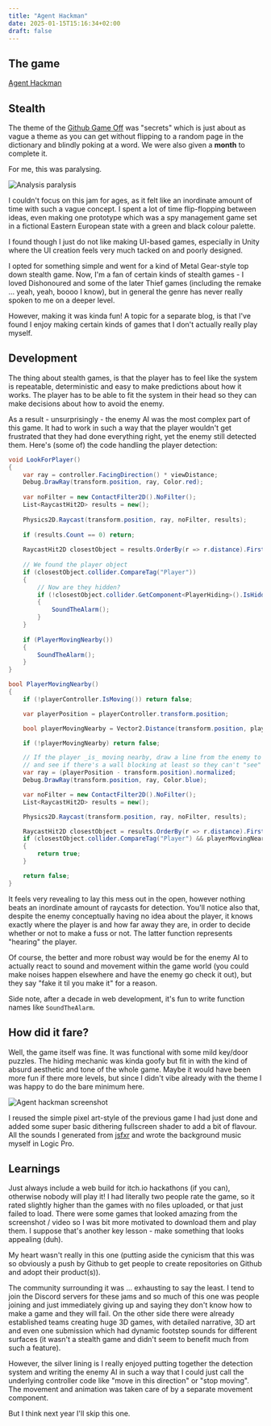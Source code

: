 ```yaml
---
title: "Agent Hackman"
date: 2025-01-15T15:16:34+02:00
draft: false
---
```



## The game

[Agent Hackman](https://tobaschco.itch.io/agent-hackman)

## Stealth

The theme of the [Github Game Off](https://itch.io/jam/game-off-2024) was "secrets" which is just about as vague a theme as you can get without flipping to a random page in the dictionary and blindly poking at a word.
We were also given a **month** to complete it.

For me, this was paralysing. 

![Analysis paralysis](/images/analysis-paralysis.png)


I couldn't focus on this jam for ages, as it felt like an inordinate amount of time with such a vague concept. I spent a lot of time flip-flopping between ideas, even making one prototype which was a spy management game set in a fictional Eastern European state with a green and black colour palette. 

I found though I just do not like making UI-based games, especially in Unity where the UI creation feels very much tacked on and poorly designed.

I opted for something simple and went for a kind of Metal Gear-style top down stealth game. Now, I'm a fan of certain kinds of stealth games - I loved Dishonoured and some of the later Thief games (including the remake ... yeah, yeah, boooo I know), but in general the genre has never really spoken to me on a deeper level. 

However, making it was kinda fun! A topic for a separate blog, is that I've found I enjoy making certain kinds of games that I don't actually really play myself.

## Development

The thing about stealth games, is that the player has to feel like the system is repeatable, deterministic and easy to make predictions about how it works. The player has to be able to fit the system in their head so they can make decisions about how to avoid the enemy.

As a result - unsurprisingly - the enemy AI was the most complex part of this game. It had to work in such a way that the player wouldn't get frustrated that they had done everything right, yet the enemy still detected them. Here's (some of) the code handling the player detection:

```cs
void LookForPlayer()
{
    var ray = controller.FacingDirection() * viewDistance;
    Debug.DrawRay(transform.position, ray, Color.red);
    
    var noFilter = new ContactFilter2D().NoFilter();
    List<RaycastHit2D> results = new();
    
    Physics2D.Raycast(transform.position, ray, noFilter, results);
    
    if (results.Count == 0) return;
    
    RaycastHit2D closestObject = results.OrderBy(r => r.distance).First();
    
    // We found the player object
    if (closestObject.collider.CompareTag("Player"))
    {
        // Now are they hidden?
        if (!closestObject.collider.GetComponent<PlayerHiding>().IsHidden())
        {
            SoundTheAlarm();
        }
    }
    
    if (PlayerMovingNearby())
    {
        SoundTheAlarm();
    }
}

bool PlayerMovingNearby()
{
    if (!playerController.IsMoving()) return false;

    var playerPosition = playerController.transform.position;

    bool playerMovingNearby = Vector2.Distance(transform.position, playerPosition) < soundRadius;

    if (!playerMovingNearby) return false;

    // If the player _is_ moving nearby, draw a line from the enemy to the player
    // and see if there's a wall blocking at least so they can't "see" the player move
    var ray = (playerPosition - transform.position).normalized;
    Debug.DrawRay(transform.position, ray, Color.blue);

    var noFilter = new ContactFilter2D().NoFilter();
    List<RaycastHit2D> results = new();

    Physics2D.Raycast(transform.position, ray, noFilter, results);

    RaycastHit2D closestObject = results.OrderBy(r => r.distance).First();
    if (closestObject.collider.CompareTag("Player") && playerMovingNearby)
    {
        return true;
    }

    return false;
}
```

It feels very revealing to lay this mess out in the open, however nothing beats an inordinate amount of raycasts for detection. You'll notice also that, despite the enemy conceptually having no idea about the player, it knows exactly where the player is and how far away they are, in order to decide whether or not to make a fuss or not. The latter function represents "hearing" the player.

Of course, the better and more robust way would be for the enemy AI to actually react to sound and movement within the game world (you could make noises happen elsewhere and have the enemy go check it out), but they say "fake it til you make it" for a reason.

Side note, after a decade in web development, it's fun to write function names like `SoundTheAlarm`.

## How did it fare?

Well, the game itself was fine. It was functional with some mild key/door puzzles. The hiding mechanic was kinda goofy but fit in with the kind of absurd aesthetic and tone of the whole game. Maybe it would have been more fun if there more levels, but since I didn't vibe already with the theme I was happy to do the bare minimum here. 

![Agent hackman screenshot](/images/agent-hackman.png)

I reused the simple pixel art-style of the previous game I had just done and added some super basic dithering fullscreen shader to add a bit of flavour. All the sounds I generated from [jsfxr](https://sfxr.me/) and wrote the background music myself in Logic Pro. 

## Learnings

Just always include a web build for itch.io hackathons (if you can), otherwise nobody will play it! I had literally two people rate the game, so it rated slightly higher than the games with no files uploaded, or that just failed to load. There were some games that looked amazing from the screenshot / video so I was bit more motivated to download them and play them. I suppose that's another key lesson - make something that looks appealing (duh).

My heart wasn't really in this one (putting aside the cynicism that this was so obviously a push by Github to get people to create repositories on Github and adopt their product(s)). 

The community surrounding it was ... exhausting to say the least. I tend to join the Discord servers for these jams and so much of this one was people joining and just immediately giving up and saying they don't know how to make a game and they will fail. On the other side there were already established teams creating huge 3D games, with detailed narrative, 3D art and even one submission which had dynamic footstep sounds for different surfaces (it wasn't a stealth game and didn't seem to benefit much from such a feature).

However, the silver lining is I really enjoyed putting together the detection system and writing the enemy AI in such a way that I could just call the underlying controller code like "move in this direction" or "stop moving". The movement and animation was taken care of by a separate movement component.

But I think next year I'll skip this one.
